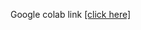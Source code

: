 Google colab link [[click here]](https://colab.research.google.com/drive/1JvXP-qqAwoEkvVgbNUwv_kTBNHnrZyrQ?usp=sharing)
